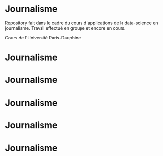 # Journalisme

Repository fait dans le cadre du cours d'applications de la data-science en journalisme.
Travail effectué en groupe et encore en cours.

Cours de l'Université Paris-Dauphine.
# Journalisme
# Journalisme
# Journalisme
# Journalisme
# Journalisme
